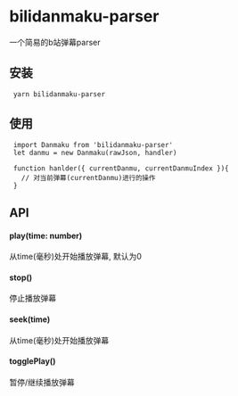 # bilidanmaku-parser
一个简易的b站弹幕parser

## 安装
```
 yarn bilidanmaku-parser
```

## 使用

```
 import Danmaku from 'bilidanmaku-parser'
 let danmu = new Danmaku(rawJson, handler)

 function hanlder({ currentDanmu, currentDanmuIndex }){
   // 对当前弹幕(currentDanmu)进行的操作
 }
```

## API

#### play(time: number)
从time(毫秒)处开始播放弹幕, 默认为0

#### stop()
停止播放弹幕

#### seek(time)
从time(毫秒)处开始播放弹幕

#### togglePlay()
暂停/继续播放弹幕
